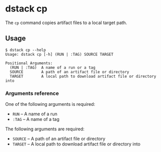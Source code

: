 # dstack cp

The `cp` command copies artifact files to a local target path.

## Usage

<div class="termy">

```shell
$ dstack cp --help
Usage: dstack cp [-h] (RUN | :TAG) SOURCE TARGET

Positional Arguments:
  (RUN | :TAG)  A name of a run or a tag
  SOURCE        A path of an artifact file or directory
  TARGET        A local path to download artifact file or directory into
```

</div>

### Arguments reference

One of the following arguments is required:

- `RUN` – A name of a run
- `:TAG` – A name of a tag

The following arguments are required:

- `SOURCE` – A path of an artifact file or directory
- `TARGET` – A local path to download artifact file or directory into
